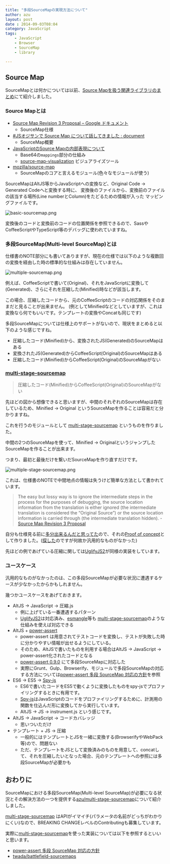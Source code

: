 ```yaml
---
title: "多段SourceMapの実現方法について"
author: azu
layout: post
date : 2014-09-03T08:04
category: JavaScript
tags:
    - JavaScript
    - Browser
    - SourceMap
    - library

---
```


## Source Map

SourceMapとは何かについては以前、[Source Mapを扱う関連ライブラリのまとめ](http://efcl.info/2014/0622/res3933/ "Source Mapを扱う関連ライブラリのまとめ")にて紹介しました。

### Source Mapとは

*   [Source Map Revision 3 Proposal &#8211; Google ドキュメント][2] 
    *   SourceMap仕様
*   [#JSオジサンで Source Map について話してきました : document][3] 
    *   SourceMap概要
*   [JavaScriptのSource Mapの内部表現について][4] 
    *   Base64の`mappings`部分の仕組み
    *   [source-map-visualization][5] ビジュアライズツール
*   [mozilla/source-map](https://github.com/mozilla/source-map "mozilla/source-map")
    *   SourceMapのコアと言えるモジュール(色々なモジュールが使う)
    
SourceMapはAltJS等からJavaScriptへの変換など、Original Code -> Generated Codeへと変換する時に、
変換後のファイルから、変換前のファイルの該当する場所(Line numberとColumn)をたどるための情報が入った
マッピングファイルです。

![basic-sourcemap.png](http://efcl.info/wp-content/uploads/2014/09/basic-sourcemap.png)

変換後のコードと変換前のコードの位置関係を参照できるので、SassやCoffeeScriptやTypeScript等のデバッグに使われていますね。

### 多段SourceMap(Multi-level SourceMap)とは

仕様書のNOTE部分にも書いてありますが、現在の仕様では以下のような複数回の変換を経由した時の標準的な仕組みは存在していません。

![multiple-sourcemap.png](http://efcl.info/wp-content/uploads/2014/09/multiple-sourcemap.png)

例えば、CoffeeScriptで書いて(Original)、それをJavaScriptに変換して(Generated)、さらにそれを圧縮した(Minified)時などが該当します。

この場合、圧縮したコードから、元のCoffeeScriptのコードの対応関係をそのままだと見ることが出来ません。
(例としてMinifiedなどとしていますが、これは変換なら何でもいいです。テンプレートの変換やConcatも同じです)

多段SourceMapについては仕様上のサポートがないので、現状をまとめると以下のような感じですね。

- 圧縮したコード(Minified)から、変換されたJS(Generated)のSourceMapはある
- 変換されたJS(Generated)からCoffeeScript(Original)のSourceMapはある
- 圧縮したコード(Minified)からCoffeeScript(Original)のSourceMapがない

### [multi-stage-sourcemap](https://github.com/azu/multi-stage-sourcemap "multi-stage-sourcemap")

> 圧縮したコード(Minified)からCoffeeScript(Original)のSourceMapがない

先ほどの図から想像できると思いますが、中間のそれぞれのSourceMapは存在しているため、Minified -> Original というSourceMapを作ることは容易だと分かりますね。

これを行うのモジュールとして [multi-stage-sourcemap](https://github.com/azu/multi-stage-sourcemap "multi-stage-sourcemap") というものを作りました。

中間の2つのSourceMapを使って、Minified -> OriginalというジャンプしたSourceMapを作ることが出来ます。

つまり、最初と最後だけを繋いだSourceMapを作り直すだけです。

![multiple-stage-sourcemap.png](http://efcl.info/wp-content/uploads/2014/09/multiple-stage-sourcemap.png)

これは、仕様書のNOTEで中間地点の情報は失うけど簡単な方法として書かれています。

> The easy but lossy way is to ignore the intermediate steps in the process for the purposes of debugging, the source location information from the translation is either ignored (the intermediate translation is considered the “Original Source”) or the source location information is carried through (the intermediate translation hidden).  - [Source Map Revision 3 Proposal ](https://docs.google.com/document/d/1U1RGAehQwRypUTovF1KRlpiOFze0b-_2gc6fAH0KY0k/edit# "Source Map Revision 3 Proposal - Google ドキュメント")

自分も仕様見る前に[多分出来るんだと思ってた](http://twitter.com/azu_re/status/453839139348041728)ので、それの[Proof of concept](http://ja.wikipedia.org/wiki/%E6%A6%82%E5%BF%B5%E5%AE%9F%E8%A8%BC "Proof of concept")として作りました。([探した](http://efcl.info/2014/0622/res3933/ "Source Mapを扱う関連ライブラリのまとめ")のですが何故か汎用的なものがなかった)

先ほどの例であげている圧縮に関しては[UglifyJS2](http://www.thecssninja.com/JavaScript/multi-level-sourcemaps ". UglifyJS2")が同様の実装をしています。

### ユースケース

汎用的なものがなかったのは、この多段SourceMapが必要な状況に遭遇するケースが少なかったからかもしれません。

幾つかユースケースをあげておきます。

- AltJS -> JavaScript -> 圧縮.js
	- 例に上げている一番遭遇するパターン
	- [UglifyJS2](http://www.thecssninja.com/JavaScript/multi-level-sourcemaps ". UglifyJS2")は対応済み、[esmangle](https://github.com/Constellation/esmangle "esmangle")等も [multi-stage-sourcemap](https://github.com/azu/multi-stage-sourcemap "multi-stage-sourcemap")のような仕組みを使えば対応できる
- AltJS + [power-assert](https://github.com/twada/power-assert "power-assert")
	- power-assert は用意されてテストコードを変換し、テストが失敗した時に分かりやすい情報が出せるようにしている。
	- そのため、AltJSで書いたものを利用する場合はAltJS -> JavaScript -> power-assert化されたコードとなる
	- [power-assert 0.9.0](https://github.com/twada/power-assert/releases/tag/v0.9.0 "power-assert 0.9.0") にて多段SourceMapに対応した
	- 実際にGrunt、Gulp、Browserify、モジュールで多段SourceMapの対応する方法については[power-assert 多段 SourceMap 対応の方針](https://gist.github.com/twada/103d34a3237cecd463a6 "power-assert 多段 SourceMap 対応の方針")を参照
- ES6 -> ES5 -> [Spy-js](http://qiita.com/laco0416/items/985044f0019ebef6cb2c "Spy-js")
	- ES6で書いたコードをES5で動くように変換したものをspy-jsでプロファイリングするときに有用です。
	- [Spy-js](http://qiita.com/laco0416/items/985044f0019ebef6cb2c "Spy-js")はJavaScriptのコードをプロファイリングするために、計測用の関数を仕込んだ形に変換してから実行しています。
	- AltJS -> JS -> instrument.js という感じです。
- AltJS -> JavaScript -> コードカバレッジ
	- 思いついただけ
- テンプレート + JS -> 圧縮
	- 一般的にはテンプレートとJSを一緒に変換する(BrowserifyやWebPack等)ので、問題ない
	- ただ、テンプレートをJSとして変換済みのものを用意して、concatして、それを圧縮したいとなった場合、元のテンプレートへの参照には多段SourceMapが必要かも

## おわりに

SourceMapにおける多段SourceMap(Multi-level SourceMap)が必要になる状況とその解決方法の一つを提供する[azu/multi-stage-sourcemap](https://github.com/azu/multi-stage-sourcemap "azu/multi-stage-sourcemap")について紹介しました。

[multi-stage-sourcemap](https://github.com/azu/multi-stage-sourcemap "azu/multi-stage-sourcemap") はAPIがイマイチ(パラメータの名前がどっちがわかりにくい)なので、BREAKING CHANGEレベルのContributingも募集しています。

実際に[multi-stage-sourcemap](https://github.com/azu/multi-stage-sourcemap "azu/multi-stage-sourcemap")を使った実装については以下を参照するといいと思います。

- [power-assert 多段 SourceMap 対応の方針](https://gist.github.com/twada/103d34a3237cecd463a6 "power-assert 多段 SourceMap 対応の方針")
- [twada/battlefield-sourcemaps](https://github.com/twada/battlefield-sourcemaps "twada/battlefield-sourcemaps")


 [2]: https://docs.google.com/document/d/1U1RGAehQwRypUTovF1KRlpiOFze0b-_2gc6fAH0KY0k/edit "Source Map Revision 3 Proposal - Google ドキュメント"
 [3]: http://imaya.blog.jp/archives/7169783.html "#JSオジサンで Source Map について話してきました : document"
 [4]: http://safx-dev.blogspot.jp/2013/08/javascriptsource-map.html "JavaScriptのSource Mapの内部表現について"
 [5]: http://sokra.github.io/source-map-visualization/ "ビジュアライズ"
 